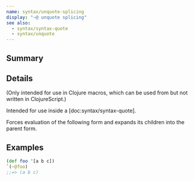 ```yaml
---
name: syntax/unquote-splicing
display: "~@ unquote splicing"
see also:
  - syntax/syntax-quote
  - syntax/unquote
---
```


## Summary

## Details

(Only intended for use in Clojure macros, which can be used from but not
written in ClojureScript.)

Intended for use inside a [doc:syntax/syntax-quote].

Forces evaluation of the following form and expands its children into the
parent form.

## Examples

```clj
(def foo '[a b c])
`(~@foo)
;;=> (a b c)
```
